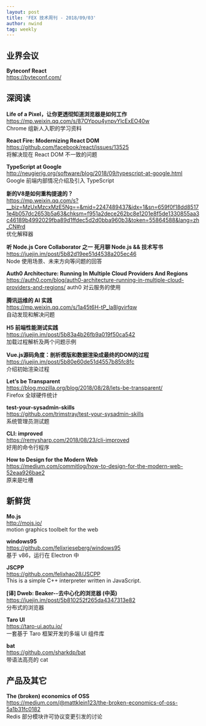 ```yaml
---
layout: post
title: 'FEX 技术周刊 - 2018/09/03'
author: nwind
tag: weekly
---
```


## 业界会议

**Byteconf React**  
https://byteconf.com/

## 深阅读

**Life of a Pixel，让你更透彻知道浏览器是如何工作**  
https://mp.weixin.qq.com/s/87OYpou4ynpvYlcExEO40w  
Chrome 组新人入职的学习资料

**React Fire: Modernizing React DOM**  
https://github.com/facebook/react/issues/13525  
将解决现在 React DOM 不一致的问题

**TypeScript at Google**  
http://neugierig.org/software/blog/2018/09/typescript-at-google.html  
Google 前端内部情况介绍及引入 TypeScript

**新的V8是如何重构提速的？**  
https://mp.weixin.qq.com/s?__biz=MzUxMzcxMzE5Ng==&mid=2247489437&idx=1&sn=659f0f18dd85171e4b057dc2653b5a63&chksm=f951a2dece262bc8e1201e8f5de1330855aa3c46189b4992029fba89d1ffdec5d2d0bba960b3&token=55864588&lang=zh_CN#rd  
优化解释器

**听 Node.js Core Collaborator 之一 死月聊 Node.js && 技术写书**  
https://juejin.im/post/5b82d19ee51d4538a205ec46  
Node 使用场景、未来方向等问题的回答

**Auth0 Architecture: Running In Multiple Cloud Providers And Regions**  
https://auth0.com/blog/auth0-architecture-running-in-multiple-cloud-providers-and-regions/
auth0 对云服务的使用

**腾讯运维的 AI 实践**  
https://mp.weixin.qq.com/s/1a45t6H-tP_la8lgvirfqw  
自动发现和解决问题

**H5 前端性能测试实践**  
https://juejin.im/post/5b83a4b26fb9a019f50ca542  
加载过程解析及两个问题示例

**Vue.js源码角度：剖析模版和数据渲染成最终的DOM的过程**  
https://juejin.im/post/5b80e60de51d4557b85fc8fc  
介绍初始渲染过程

**Let’s be Transparent**  
https://blog.mozilla.org/blog/2018/08/28/lets-be-transparent/  
Firefox 全球硬件统计

**test-your-sysadmin-skills**  
https://github.com/trimstray/test-your-sysadmin-skills  
系统管理员测试题

**CLI: improved**  
https://remysharp.com/2018/08/23/cli-improved  
好用的命令行程序

**How to Design for the Modern Web**  
https://medium.com/commitlog/how-to-design-for-the-modern-web-52eaa926bae2  
原来是吐槽

## 新鲜货

**Mo.js**  
http://mojs.io/  
motion graphics toolbelt for the web

**windows95**  
https://github.com/felixrieseberg/windows95  
基于 v86，运行在 Electron 中

**JSCPP**  
https://github.com/felixhao28/JSCPP  
This is a simple C++ interpreter written in JavaScript.

**[译] Dweb: Beaker--去中心化的浏览器 (中英)**  
https://juejin.im/post/5b810252f265da4347313e82  
分布式的浏览器

**Taro UI**  
https://taro-ui.aotu.io/  
一套基于 Taro 框架开发的多端 UI 组件库

**bat**  
https://github.com/sharkdp/bat  
带语法高亮的 cat

## 产品及其它

**The (broken) economics of OSS**  
https://medium.com/@mattklein123/the-broken-economics-of-oss-5a1b31fc0182  
Redis 部分模块许可协议变更引发的讨论

